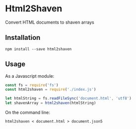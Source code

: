 # Html2Shaven

Convert HTML documents to shaven arrays


## Installation

```shell
npm install --save html2shaven
```


## Usage

As a Javascript module:

```js
const fs = require('fs')
const html2shaven = require('./index.js')

let htmlString = fs.readFileSync('document.html', 'utf8')
let shavenArray = html2shaven(htmlString)
```


On the command line:

```
html2shaven < document.html > document.json5
```
